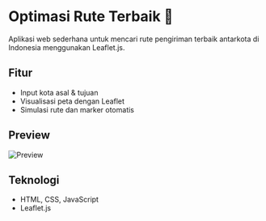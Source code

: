 # Optimasi Rute Terbaik 🚚

Aplikasi web sederhana untuk mencari rute pengiriman terbaik antarkota di Indonesia menggunakan Leaflet.js.

## Fitur
- Input kota asal & tujuan
- Visualisasi peta dengan Leaflet
- Simulasi rute dan marker otomatis

## Preview
![Preview](thumbnail.png)

## Teknologi
- HTML, CSS, JavaScript
- Leaflet.js
